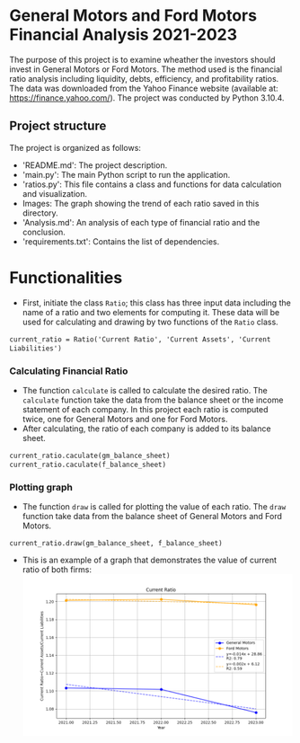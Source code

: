 # General Motors and Ford Motors Financial Analysis 2021-2023

The purpose of this project is to examine wheather the investors should invest in
General Motors or Ford Motors. The method used is the financial ratio analysis 
including liquidity, debts, efficiency, and profitability ratios. The data was downloaded
from the Yahoo Finance website (available at: https://finance.yahoo.com/). The project was conducted
by Python 3.10.4.

## Project structure
The project is organized as follows:

- 'README.md': The project description.
- 'main.py': The main Python script to run the application.
- 'ratios.py': This file contains a class and functions for data calculation and visualization.
- Images: The graph showing the trend of each ratio saved in this directory.
- 'Analysis.md': An analysis of each type of financial ratio and the conclusion.
- 'requirements.txt': Contains the list of dependencies.

# Functionalities
- First, initiate the class `Ratio`; this class has three input data including the name of a ratio and two elements 
for computing it. These data will be used for calculating and drawing by two functions of the `Ratio` class.
```commandline
current_ratio = Ratio('Current Ratio', 'Current Assets', 'Current Liabilities')
```
### Calculating Financial Ratio

- The function `calculate` is called to calculate the desired ratio. The `calculate` function take the data from the 
balance sheet or the income statement of each company. In this project each ratio is computed twice, one for General 
Motors and one for Ford Motors.
- After calculating, the ratio of each company is added to its balance sheet.
```commandline
current_ratio.caculate(gm_balance_sheet)
current_ratio.caculate(f_balance_sheet)
```
### Plotting graph
- The function `draw` is called for plotting the value of each ratio. The `draw` function take data from the balance
sheet of General Motors and Ford Motors.
```commandline
current_ratio.draw(gm_balance_sheet, f_balance_sheet)
```
- This is an example of a graph that demonstrates the value of current ratio of both firms:
![Current Ratio](./Images/Current%20Ratio.png)

